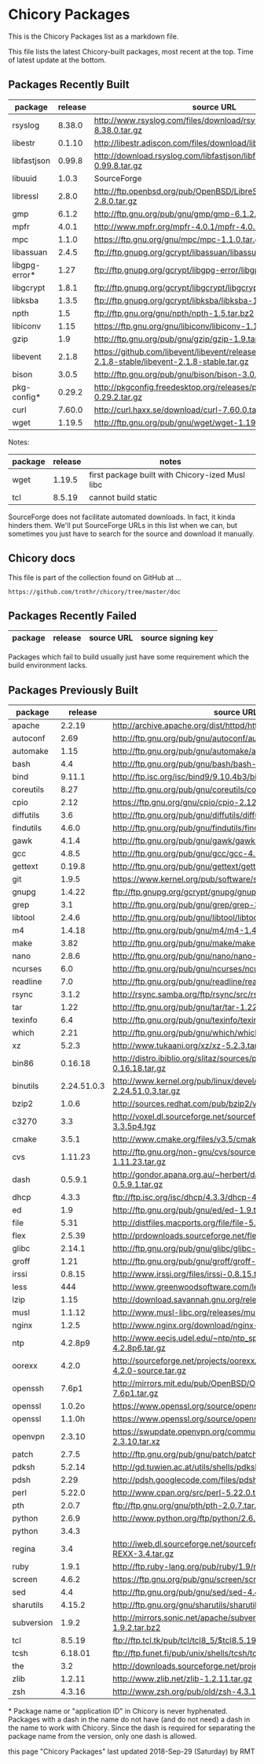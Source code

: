 # Chicory Packages

This is the Chicory Packages list as a markdown file.

This file lists the latest Chicory-built packages,
most recent at the top. Time of latest update at the bottom.

## Packages Recently Built

| package       | release   | source URL                                                                | source signing key |
| ------------- | --------- | ------------------------------------------------------------------------- | ------------------ |
| rsyslog       | 8.38.0    | http://www.rsyslog.com/files/download/rsyslog/rsyslog-8.38.0.tar.gz       | sha256             |
| libestr       | 0.1.10    | http://libestr.adiscon.com/files/download/libestr-0.1.10.tar.gz           | sha256             |
| libfastjson   | 0.99.8    | http://download.rsyslog.com/libfastjson/libfastjson-0.99.8.tar.gz         | sha256             |
| libuuid       | 1.0.3     | SourceForge                                                               |                    |
| libressl      | 2.8.0     | http://ftp.openbsd.org/pub/OpenBSD/LibreSSL/libressl-2.8.0.tar.gz         | 0x663af51bd5e4d8d5 |
| gmp           | 6.1.2     | http://ftp.gnu.org/pub/gnu/gmp/gmp-6.1.2.tar.bz2                          | 0xf3599ff828c67298 |
| mpfr          | 4.0.1     | http://www.mpfr.org/mpfr-4.0.1/mpfr-4.0.1.tar.xz                          | 0x980c197698c3739d |
| mpc           | 1.1.0     | https://ftp.gnu.org/gnu/mpc/mpc-1.1.0.tar.gz                              | 0xf7d5c9bf765c61e3 |
| libassuan     | 2.4.5     | ftp://ftp.gnupg.org/gcrypt/libassuan/libassuan-2.4.5.tar.bz2              | 0x249b39d24f25e3b6 |
| libgpg-error* | 1.27      | ftp://ftp.gnupg.org/gcrypt/libgpg-error/libgpgerror-1.27.tar.bz2          | 0x249b39d24f25e3b6 |
| libgcrypt     | 1.8.1     | ftp://ftp.gnupg.org/gcrypt/libgcrypt/libgcrypt-1.8.1.tar.bz2              | 0x249b39d24f25e3b6 |
| libksba       | 1.3.5     | ftp://ftp.gnupg.org/gcrypt/libksba/libksba-1.3.5.tar.bz2                  | 0x249b39d24f25e3b6 |
| npth          | 1.5       | ftp://ftp.gnu.org/gnu/npth/npth-1.5.tar.bz2                               | 0x249b39d24f25e3b6 |
| libiconv      | 1.15      | https://ftp.gnu.org/gnu/libiconv/libiconv-1.15.tar.gz                     | 0x4f494a942e4616c2 |
| gzip          | 1.9       | http://ftp.gnu.org/pub/gnu/gzip/gzip-1.9.tar.xz                           | 0x7fd9fccb000beeee |
| libevent      | 2.1.8     | https://github.com/libevent/libevent/releases/download/release-2.1.8-stable/libevent-2.1.8-stable.tar.gz | 0xb86086848ef8686d |
| bison         | 3.0.5     | http://ftp.gnu.org/pub/gnu/bison/bison-3.0.5.tar.xz                       | 0x0ddcaa3278d5264e |
| pkg-config*   | 0.29.2    | http://pkgconfig.freedesktop.org/releases/pkg-config-0.29.2.tar.gz        | 0x023a4420c7ec6914 |
| curl          | 7.60.0    | http://curl.haxx.se/download/curl-7.60.0.tar.xz                           | 0x78e11c6b279d5c91 |
| wget          | 1.19.5    | http://ftp.gnu.org/pub/gnu/wget/wget-1.19.5.tar.gz                        | 0x263d6df2e163e1ea |

Notes:

| package       | release   | notes                                                                                          |
| ------------- | --------- | ---------------------------------------------------------------------------------------------- |
| wget          | 1.19.5    | first package built with Chicory-ized Musl libc                                                |
| tcl           | 8.5.19    | cannot build static                                                                            |

SourceForge does not facilitate automated downloads. In fact, it kinda
hinders them. We'll put SourceForge URLs in this list when we can, but
sometimes you just have to search for the source and download it manually.

## Chicory docs

This file is part of the collection found on GitHub at ...

    https://github.com/trothr/chicory/tree/master/doc

## Packages Recently Failed

| package       | release   | source URL                                                                | source signing key |
| ------------- | --------- | ------------------------------------------------------------------------- | ------------------ |

Packages which fail to build usually just have some requirement
which the build environment lacks.

## Packages Previously Built

| package       | release   | source URL                                                                | source signing key |
| ------------- | --------- | ------------------------------------------------------------------------- | ------------------ |
| apache        | 2.2.19    | http://archive.apache.org/dist/httpd/httpd-2.2.19.tar.gz                  | 0xa348b9847f7214a7 |
| autoconf      | 2.69      | http://ftp.gnu.org/pub/gnu/autoconf/autoconf-2.69.tar.gz                  | 0xa7a16b4a2527436a |
| automake      | 1.15      | http://ftp.gnu.org/pub/gnu/automake/automake-1.15.tar.gz                  | 0x60f906016e407573 |
| bash          | 4.4       | http://ftp.gnu.org/pub/gnu/bash/bash-4.4.tar.gz                           | 0xbb5869f064ea74ab |
| bind          | 9.11.1    | http://ftp.isc.org/isc/bind9/9.10.4b3/bind-9.10.4b3.tar.gz                | 0x6fa6ebc9911a4c02 |
| coreutils     | 8.27      | http://ftp.gnu.org/pub/gnu/coreutils/coreutils-8.27.tar.xz                | 0xdf6fd971306037d9 |
| cpio          | 2.12      | https://ftp.gnu.org/gnu/cpio/cpio-2.12.tar.bz2                            | 0x3602b07f55d0c732 |
| diffutils     | 3.6       | http://ftp.gnu.org/pub/gnu/diffutils/diffutils-3.6.tar.xz                 | 0x7fd9fccb000beeee |
| findutils     | 4.6.0     | http://ftp.gnu.org/pub/gnu/findutils/findutils-4.6.0.tar.gz               | 0xa15b725964a95ee5 |
| gawk          | 4.1.4     | http://ftp.gnu.org/pub/gnu/gawk/gawk-4.1.4.tar.gz                         | 0xdf597815937ec0d2 |
| gcc           | 4.8.5     | http://ftp.gnu.org/pub/gnu/gcc/gcc-4.8.5/gcc-4.8.5.tar.bz2                | 0x3ab00996fc26a641 |
| gettext       | 0.19.8    | http://ftp.gnu.org/pub/gnu/gettext/gettext-0.19.8.tar.gz                  | 0xd605848ed7e69871 |
| git           | 1.9.5     | https://www.kernel.org/pub/software/scm/git/git-1.9.5.tar.xz              | 0xb0b5e88696afe6cb |
| gnupg         | 1.4.22    | ftp://ftp.gnupg.org/gcrypt/gnupg/gnupg-1.4.22.tar.gz                      | 0x249b39d24f25e3b6 |
| grep          | 3.1       | http://ftp.gnu.org/pub/gnu/grep/grep-3.1.tar.xz                           | 0x7fd9fccb000beeee |
| libtool       | 2.4.6     | http://ftp.gnu.org/pub/gnu/libtool/libtool-2.4.6.tar.gz                   | 0x151308092983d606 |
| m4            | 1.4.18    | http://ftp.gnu.org/pub/gnu/m4/m4-1.4.18.tar.gz                            | 0x151308092983d606 |
| make          | 3.82      | http://ftp.gnu.org/pub/gnu/make/make-3.82.tar.gz                          | 0x96b047156338b6d4 |
| nano          | 2.8.6     | http://ftp.gnu.org/pub/gnu/nano/nano-2.8.6.tar.gz                         | 0xbcb356df91009fa7 |
| ncurses       | 6.0       | http://ftp.gnu.org/pub/gnu/ncurses/ncurses-6.0.tar.gz                     | 0x702353e0f7e48edb |
| readline      | 7.0       | http://ftp.gnu.org/pub/gnu/readline/readline-7.0.tar.gz                   | 0xbb5869f064ea74ab |
| rsync         | 3.1.2     | http://rsync.samba.org/ftp/rsync/src/rsync-3.1.2.tar.gz                   | 0x6c859fb14b96a8c5 |
| tar           | 1.22      | http://ftp.gnu.org/pub/gnu/tar/tar-1.22.tar.gz                            | 0x3602b07f55d0c732 |
| texinfo       | 6.4       | http://ftp.gnu.org/pub/gnu/texinfo/texinfo-6.4.tar.gz                     | 0xddbc579dab37fba9 |
| which         | 2.21      | http://ftp.gnu.org/pub/gnu/which/which-2.21.tar.gz                        | 0x6fd2c61d624acad5 |
| xz            | 5.2.3     | http://www.tukaani.org/xz/xz-5.2.3.tar.gz                                 | 0x38ee757d69184620 |
| bin86         | 0.16.18   | http://distro.ibiblio.org/slitaz/sources/packages-stable/b/bin86-0.16.18.tar.gz |              |
| binutils      | 2.24.51.0.3 | http://www.kernel.org/pub/linux/devel/binutils/binutils-2.24.51.0.3.tar.gz |                 |
| bzip2         | 1.0.6     | http://sources.redhat.com/pub/bzip2/v106/bzip2-1.0.6.tar.gz               |                    |
| c3270         | 3.3       | http://voxel.dl.sourceforge.net/sourceforge/x3270/c3270-3.3.5p4.tgz       |                    |
| cmake         | 3.5.1     | http://www.cmake.org/files/v3.5/cmake-3.5.1.tar.gz                        |                    |
| cvs           | 1.11.23   | http://ftp.gnu.org/non-gnu/cvs/source/stable/1.11.23/cvs-1.11.23.tar.gz   |                    |
| dash          | 0.5.9.1   | http://gondor.apana.org.au/~herbert/dash/files/dash-0.5.9.1.tar.gz        |                    |
| dhcp          | 4.3.3     | ftp://ftp.isc.org/isc/dhcp/4.3.3/dhcp-4.3.3.tar.gz                        |                    |
| ed            | 1.9       | http://ftp.gnu.org/pub/gnu/ed/ed-1.9.tar.gz                               |                    |
| file          | 5.31      | http://distfiles.macports.org/file/file-5.31.tar.gz                       |                    |
| flex          | 2.5.39    | http://prdownloads.sourceforge.net/flex/flex-2.5.39.tar.gz                |                    |
| glibc         | 2.14.1    | http://ftp.gnu.org/pub/gnu/glibc/glibc-2.14.1.tar.gz                      |                    |
| groff         | 1.21      | http://ftp.gnu.org/pub/gnu/groff/groff-1.21.tar.gz                        |                    |
| irssi         | 0.8.15    | http://www.irssi.org/files/irssi-0.8.15.tar.gz                            |                    |
| less          | 444       | http://www.greenwoodsoftware.com/less/less-444.tar.gz                     |                    |
| lzip          | 1.15      | http://download.savannah.gnu.org/releases/lzip/lzip-1.15.tar.gz           |                    |
| musl          | 1.1.12    | http://www.musl-libc.org/releases/musl-1.1.12.tar.gz                      |                    |
| nginx         | 1.2.5     | http://www.nginx.org/download/nginx-1.2.5.tar.gz                          |                    |
| ntp           | 4.2.8p9   | http://www.eecis.udel.edu/~ntp/ntp_spool/ntp4/ntp-4.2/ntp-4.2.8p6.tar.gz  |                    |
| oorexx        | 4.2.0     | http://sourceforge.net/projects/oorexx/files/oorexx/4.1.0/ooRexx-4.2.0-source.tar.gz |         |
| openssh       | 7.6p1     | http://mirrors.mit.edu/pub/OpenBSD/OpenSSH/portable/openssh-7.6p1.tar.gz  | 0xd3e5f56b6d920d30 |
| openssl       | 1.0.2o    | https://www.openssl.org/source/openssl-1.0.2o.tar.gz                      | 0xd9c4d26d0e604491 |
| openssl       | 1.1.0h    | https://www.openssl.org/source/openssl-1.1.0h.tar.gz                      | 0xd9c4d26d0e604491 |
| openvpn       | 2.3.10    | https://swupdate.openvpn.org/community/releases/openvpn-2.3.10.tar.xz     |                    |
| patch         | 2.7.5     | http://ftp.gnu.org/pub/gnu/patch/patch-2.7.5.tar.gz                       |                    |
| pdksh         | 5.2.14    | http://gd.tuwien.ac.at/utils/shells/pdksh/pdksh-5.2.14.tar.gz             |                    |
| pdsh          | 2.29      | http://pdsh.googlecode.com/files/pdsh-2.29.tar.bz2                        |                    |
| perl          | 5.22.0    | http://www.cpan.org/src/perl-5.22.0.tar.gz                                |                    |
| pth           | 2.0.7     | ftp://ftp.gnu.org/gnu/pth/pth-2.0.7.tar.gz                                |                    |
| python        | 2.6.9     | http://www.python.org/ftp/python/2.6.9/Python-2.6.9.tar.xz                |                    |
| python        | 3.4.3     |                                                                           |                    |
| regina        | 3.4       | http://iweb.dl.sourceforge.net/sourceforge/regina-rexx/Regina-REXX-3.4.tar.gz |                |
| ruby          | 1.9.1     | http://ftp.ruby-lang.org/pub/ruby/1.9/ruby-1.9.1-p243.tar.gz              |                    |
| screen        | 4.6.2     | https://ftp.gnu.org/pub/gnu/screen/screen-4.6.2.tar.gz                    | 0xb708a383c53ef3a4 |
| sed           | 4.4       | http://ftp.gnu.org/pub/gnu/sed/sed-4.4.tar.gz                             |                    |
| sharutils     | 4.15.2    | http://ftp.gnu.org/gnu/sharutils/sharutils-4.15.2.tar.gz                  |                    |
| subversion    | 1.9.2     | http://mirrors.sonic.net/apache/subversion/subversion-1.9.2.tar.bz2       |                    |
| tcl           | 8.5.19    | ftp://ftp.tcl.tk/pub/tcl/tcl8_5/$tcl8.5.19-src..tar.gz                    |                    |
| tcsh          | 6.18.01   | ftp://ftp.funet.fi/pub/unix/shells/tcsh/tcsh-6.18.01.tar.gz               |                    |
| the           | 3.2       | http://downloads.sourceforge.net/project/the/THE-3.2..tar.gz              |                    |
| zlib          | 1.2.11    | http://www.zlib.net/zlib-1.2.11.tar.gz                                    |                    |
| zsh           | 4.3.16    | http://www.zsh.org/pub/old/zsh-4.3.16.tar.gz                              |                    |

\* Package name or "application ID" in Chicory is never hyphenated.
Packages with a dash in the name do not have (and do not need)
a dash in the name to work with Chicory. Since the dash is required for
separating the package name from the version, only one dash is allowed.

this page "Chicory Packages" last updated 2018-Sep-29 (Saturday) by RMT


